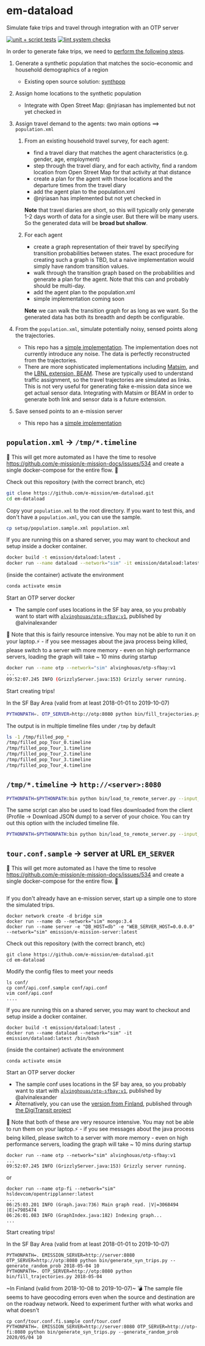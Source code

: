 # em-dataload
Simulate fake trips and travel through integration with an OTP server

[![unit + script tests](https://github.com/e-mission/em-simulation/workflows/unit%20+%20script%20tests/badge.svg)](https://github.com/e-mission/em-dataload/actions?query=workflow%3A%22unit+%2B+script+tests%22)
[![lint system checks](https://github.com/e-mission/em-simulation/workflows/lint%20system%20checks/badge.svg)](https://github.com/e-mission/em-dataload/actions?query=workflow%3A%22lint+system+checks%22)

In order to generate fake trips, we need to [perform the following steps](https://www.simunto.com/matsim/tutorials/eifer2019/slides_day2.pdf).
1. Generate a synthetic population that matches the socio-economic and
household demographics of a region
    - Existing open source solution: [synthpop](https://github.com/LBNL-UCB-STI/synthpop)
1. Assign home locations to the synthetic population
    - Integrate with Open Street Map: @njriasan has implemented but not yet checked in
1. Assign travel demand to the agents: two main options ⟹  `population.xml`
    1. From an existing household travel survey, for each agent:
        - find a travel diary that matches the agent characteristics (e.g.  gender, age, employment)
        - step through the travel diary, and for each activity, find a random location from Open Street Map for that activity at that distance
        - create a plan for the agent with those locations and the departure times from the travel diary
        - add the agent plan to the population.xml
        - @njriasan has implemented but not yet checked in

       **Note** that travel diaries are short, so this will typically only generate 1-2 days worth of data for a single user. But there will be many users. So the generated data will be **broad but shallow**.

    1. For each agent
        - create a graph representation of their travel by specifying transition probabilities between states. The exact procedure for creating such a graph is TBD, but a naive implementation would simply have random transition values.
        - walk through the transition graph based on the probabilities and generate a plan for the agent. Note that this can and probably should be multi-day.
        - add the agent plan to the population.xml
        - simple implementation coming soon

       **Note** we can walk the transition graph for as long as we want. So the generated data has both its breadth and depth be configurable.

1. From the `population.xml`, simulate potentially noisy, sensed points along
    the trajectories.
    - This repo has a [simple implementation](#populationxml--tmptimeline). The implementation does not currently introduce any noise. The data is perfectly reconstructed from the trajectories.
    - There are more sophisticated implementations including [Matsim](https://www.matsim.org/), and the [LBNL extension, BEAM](http://beam.lbl.gov/). These are typically used to understand traffic assignment, so the travel trajectories are simulated as links. This is not very useful for generating fake e-mission data since we get actual sensor data. Integrating with Matsim or BEAM in order to generate both link and sensor data is a future extension.
1. Save sensed points to an e-mission server
    - This repo has a [simple implementation](#tmptimeline--httpserver8080)

## `population.xml` → `/tmp/*.timeline`

🚧 This will get more automated as I have the time to resolve
https://github.com/e-mission/e-mission-docs/issues/534 and create a single
docker-compose for the entire flow. 🚧

Check out this repository (with the correct branch, etc)

```bash
git clone https://github.com/e-mission/em-dataload.git
cd em-dataload
```

Copy your `population.xml` to the root directory. If you want to test this, and don't have a `population.xml`, you can use the sample.

```bash
cp setup/population.sample.xml population.xml
```

If you are running this on a shared server, you may want to checkout and setup
inside a docker container.

```bash
docker build -t emission/dataload:latest .
docker run --name dataload --network="sim" -it emission/dataload:latest /bin/bash
```

(inside the container) activate the environment

```bash
conda activate emsim
```

Start an OTP server docker
  - The sample conf uses locations in the SF bay area, so you probably want to start with [`alvinghouas/otp-sfbay:v1`](https://hub.docker.com/r/alvinghouas/otp-sfbay), published by @alvinalexander

🚨 Note that this is fairly resource intensive. You may not be able to run
it on your laptop.⚡
    - if you see messages about the java process being killed, please switch to a server with more memory
    - even on high performance servers, loading the graph will take ~ 10 mins during startup

```bash
docker run --name otp --network="sim" alvinghouas/otp-sfbay:v1
...
09:52:07.245 INFO (GrizzlyServer.java:153) Grizzly server running.
```

Start creating trips!

In the SF Bay Area (valid from at least 2018-01-01 to 2019-10-07)
```bash
PYTHONPATH=. OTP_SERVER=http://otp:8080 python bin/fill_trajectories.py 2018-05-04
```

The output is in multiple timeline files under `/tmp` by default

```bash
ls -1 /tmp/filled_pop_*
/tmp/filled_pop_Tour_0.timeline
/tmp/filled_pop_Tour_1.timeline
/tmp/filled_pop_Tour_2.timeline
/tmp/filled_pop_Tour_3.timeline
/tmp/filled_pop_Tour_4.timeline
```

## `/tmp/*.timeline` → `http://<server>:8080`

```bash
PYTHONPATH=$PYTHONPATH:bin python bin/load_to_remote_server.py --input_prefix /tmp/filled_pop_ http://server:8080
```

The same script can also be used to load files downloaded from the client (Profile -> Download JSON dump) to a server of your choice. You can try out this option with the included timeline file.

```bash
PYTHONPATH=$PYTHONPATH:bin python bin/load_to_remote_server.py --input_file setup/shankari_2015-07-22.timeline http://server:8080
```

## `tour.conf.sample` → server at URL `EM_SERVER`  ##

🚧 This will get more automated as I have the time to resolve
https://github.com/e-mission/e-mission-docs/issues/534 and create a single
docker-compose for the entire flow. 🚧

```
```

If you don't already have an e-mission server, start up a simple one to store
the simulated trips.

```
docker network create -d bridge sim
docker run --name db --network="sim" mongo:3.4
docker run --name server -e "DB_HOST=db" -e "WEB_SERVER_HOST=0.0.0.0" --network="sim" emission/e-mission-server:latest
```

Check out this repository (with the correct branch, etc)

```
git clone https://github.com/e-mission/em-dataload.git
cd em-dataload
```

Modify the config files to meet your needs

```
ls conf/
cp conf/api.conf.sample conf/api.conf
vim conf/api.conf
....
```

If you are running this on a shared server, you may want to checkout and setup
inside a docker container.

```
docker build -t emission/dataload:latest .
docker run --name dataload --network="sim" -it emission/dataload:latest /bin/bash
```

(inside the container) activate the environment

```
conda activate emsim
```

Start an OTP server docker
  - The sample conf uses locations in the SF bay area, so you probably want to start with [`alvinghouas/otp-sfbay:v1`](https://hub.docker.com/r/alvinghouas/otp-sfbay), published by @alvinalexander
  - Alternatively, you can use the [version from Finland](https://hub.docker.com/r/hsldevcom/opentripplanner), published through [the DigiTransit project](https://github.com/HSLdevcom/digitransit)

🚨 Note that both of these are very resource intensive. You may not be able to run
them on your laptop.⚡
    - if you see messages about the java process being killed, please switch to a server with more memory
    - even on high performance servers, loading the graph will take ~ 10 mins during startup

```
docker run --name otp --network="sim" alvinghouas/otp-sfbay:v1
...
09:52:07.245 INFO (GrizzlyServer.java:153) Grizzly server running.
```

or

```
docker run --name otp-fi --network="sim" hsldevcom/opentripplanner:latest
...
06:25:03.201 INFO (Graph.java:736) Main graph read. |V|=3068494 |E|=7985474
06:26:01.083 INFO (GraphIndex.java:182) Indexing graph...
...

```

Start creating trips!

In the SF Bay Area (valid from at least 2018-01-01 to 2019-10-07)
```
PYTHONPATH=. EMISSION_SERVER=http://server:8080 OTP_SERVER=http://otp:8080 python bin/generate_syn_trips.py --generate_random_prob 2018-05-04 10
PYTHONPATH=. OTP_SERVER=http://otp:8080 python bin/fill_trajectories.py 2018-05-04
```


~In Finland (valid from 2018-10-08 to 2019-10-07)~ 💣 The sample file seems to
have geocoding errors even when the source and destination are on the roadway
network. Need to experiment further with what works and what doesn't

```
cp conf/tour.conf.fi.sample conf/tour.conf
PYTHONPATH=. EMISSION_SERVER=http://server:8080 OTP_SERVER=http://otp-fi:8080 python bin/generate_syn_trips.py --generate_random_prob 2020/05/04 10
```
